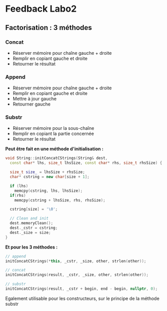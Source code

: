 # Feedback Labo2

## Factorisation : 3 méthodes

### Concat

* Réserver mémoire pour chaîne gauche + droite
* Remplir en copiant gauche et droite
* Retourner le résultat

### Append

* Réserver mémoire pour chaîne gauche + droite
* Remplir en copiant gauche et droite
* Mettre à jour gauche
* Retourner gauche

### Substr

* Réserver mémoire pour la sous-chaîne
* Remplir en copiant la partie concernée
* Retourner le résultat

**Peut être fait en une méthode d'initialisation :**

```c++
void String::initConcatCStrings(String& dest,
  const char* lhs, size_t lhsSize, const char* rhs, size_t rhsSize) {

  size_t size_ = lhsSize + rhsSize;
  char* cstring = new char[size + 1];

  if (lhs)
    memcpy(cstring, lhs, lhsSize);
  if(rhs)
    memcpy(cstring + lhsSize, rhs, rhsSize);

  cstring[size] = '\0';

  // Clean and init
  dest.memoryClean();
  dest._cstr = cstring;
  dest._size = size;
}
```
**Et pour les 3 méthodes :**

```c++
// append
initConcatCStrings(*this, _cstr, _size, other, strlen(other));

// concat
initConcatCStrings(result, _cstr, _size, other, strlen(other));

// substr
initConcatCStrings(result, _cstr + begin, end - begin, nullptr, 0);
```

Egalement utilisable pour les constructeurs, sur le principe de la méthode substr
